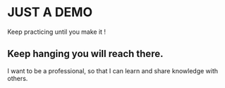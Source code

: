 # JUST A DEMO

Keep practicing until you make it !


## Keep hanging you will reach there.

I want to be a professional, so that I can learn and share knowledge with others.